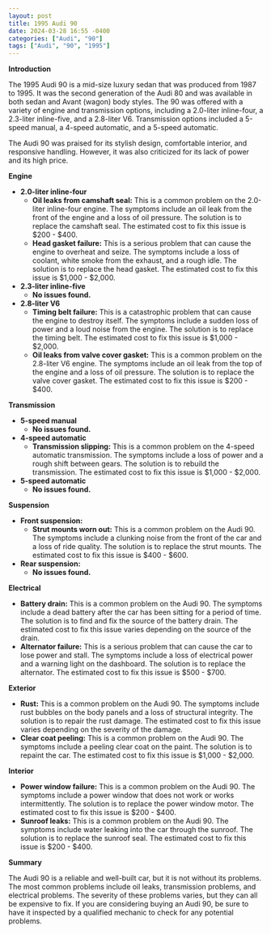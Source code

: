 ```yaml
---
layout: post
title: 1995 Audi 90
date: 2024-03-28 16:55 -0400
categories: ["Audi", "90"]
tags: ["Audi", "90", "1995"]
---
```

**Introduction**

The 1995 Audi 90 is a mid-size luxury sedan that was produced from 1987 to 1995. It was the second generation of the Audi 80 and was available in both sedan and Avant (wagon) body styles. The 90 was offered with a variety of engine and transmission options, including a 2.0-liter inline-four, a 2.3-liter inline-five, and a 2.8-liter V6. Transmission options included a 5-speed manual, a 4-speed automatic, and a 5-speed automatic.

The Audi 90 was praised for its stylish design, comfortable interior, and responsive handling. However, it was also criticized for its lack of power and its high price.

**Engine**

* **2.0-liter inline-four**
    * **Oil leaks from camshaft seal:** This is a common problem on the 2.0-liter inline-four engine. The symptoms include an oil leak from the front of the engine and a loss of oil pressure. The solution is to replace the camshaft seal. The estimated cost to fix this issue is $200 - $400.
    * **Head gasket failure:** This is a serious problem that can cause the engine to overheat and seize. The symptoms include a loss of coolant, white smoke from the exhaust, and a rough idle. The solution is to replace the head gasket. The estimated cost to fix this issue is $1,000 - $2,000.
* **2.3-liter inline-five**
    * **No issues found.**
* **2.8-liter V6**
    * **Timing belt failure:** This is a catastrophic problem that can cause the engine to destroy itself. The symptoms include a sudden loss of power and a loud noise from the engine. The solution is to replace the timing belt. The estimated cost to fix this issue is $1,000 - $2,000.
    * **Oil leaks from valve cover gasket:** This is a common problem on the 2.8-liter V6 engine. The symptoms include an oil leak from the top of the engine and a loss of oil pressure. The solution is to replace the valve cover gasket. The estimated cost to fix this issue is $200 - $400.

**Transmission**

* **5-speed manual**
    * **No issues found.**
* **4-speed automatic**
    * **Transmission slipping:** This is a common problem on the 4-speed automatic transmission. The symptoms include a loss of power and a rough shift between gears. The solution is to rebuild the transmission. The estimated cost to fix this issue is $1,000 - $2,000.
* **5-speed automatic**
    * **No issues found.**

**Suspension**

* **Front suspension:**
    * **Strut mounts worn out:** This is a common problem on the Audi 90. The symptoms include a clunking noise from the front of the car and a loss of ride quality. The solution is to replace the strut mounts. The estimated cost to fix this issue is $400 - $600.
* **Rear suspension:**
    * **No issues found.**

**Electrical**

* **Battery drain:** This is a common problem on the Audi 90. The symptoms include a dead battery after the car has been sitting for a period of time. The solution is to find and fix the source of the battery drain. The estimated cost to fix this issue varies depending on the source of the drain.
* **Alternator failure:** This is a serious problem that can cause the car to lose power and stall. The symptoms include a loss of electrical power and a warning light on the dashboard. The solution is to replace the alternator. The estimated cost to fix this issue is $500 - $700.

**Exterior**

* **Rust:** This is a common problem on the Audi 90. The symptoms include rust bubbles on the body panels and a loss of structural integrity. The solution is to repair the rust damage. The estimated cost to fix this issue varies depending on the severity of the damage.
* **Clear coat peeling:** This is a common problem on the Audi 90. The symptoms include a peeling clear coat on the paint. The solution is to repaint the car. The estimated cost to fix this issue is $1,000 - $2,000.

**Interior**

* **Power window failure:** This is a common problem on the Audi 90. The symptoms include a power window that does not work or works intermittently. The solution is to replace the power window motor. The estimated cost to fix this issue is $200 - $400.
* **Sunroof leaks:** This is a common problem on the Audi 90. The symptoms include water leaking into the car through the sunroof. The solution is to replace the sunroof seal. The estimated cost to fix this issue is $200 - $400.

**Summary**

The Audi 90 is a reliable and well-built car, but it is not without its problems. The most common problems include oil leaks, transmission problems, and electrical problems. The severity of these problems varies, but they can all be expensive to fix. If you are considering buying an Audi 90, be sure to have it inspected by a qualified mechanic to check for any potential problems.
